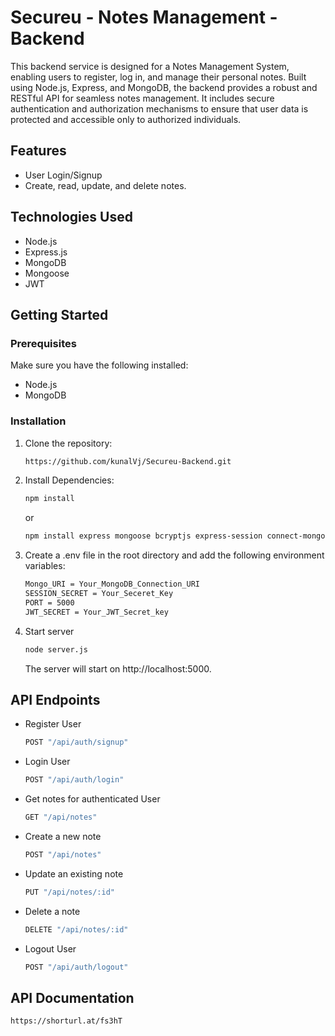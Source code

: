 # Secureu - Notes Management - Backend

This backend service is designed for a Notes Management System, enabling users to register, log in, and manage their personal notes. Built using Node.js, Express, and MongoDB, the backend provides a robust and RESTful API for seamless notes management. It includes secure authentication and authorization mechanisms to ensure that user data is protected and accessible only to authorized individuals.

## Features

- User Login/Signup
- Create, read, update, and delete notes.

## Technologies Used

- Node.js
- Express.js
- MongoDB
- Mongoose
- JWT

## Getting Started

### Prerequisites

Make sure you have the following installed:

- Node.js 
- MongoDB

### Installation

1. Clone the repository:

   ```bash
   https://github.com/kunalVj/Secureu-Backend.git
   ```
2. Install Dependencies:
   ```bash
   npm install
   ```
   or
    ```bash
   npm install express mongoose bcryptjs express-session connect-mongo dotenv jsonwebtoken
   ```
4. Create a .env file in the root directory and add the following environment variables:
   ```bash
   Mongo_URI = Your_MongoDB_Connection_URI
   SESSION_SECRET = Your_Seceret_Key
   PORT = 5000
   JWT_SECRET = Your_JWT_Secret_key
   ```
5. Start server
   ```bash
   node server.js
   ```
   The server will start on http://localhost:5000.

## API Endpoints
- Register User
  ```bash
  POST "/api/auth/signup"
  ```
- Login User
  ```bash
  POST "/api/auth/login"
  ```
- Get notes for authenticated User
  ```bash
  GET "/api/notes"
  ```
- Create a new note
  ```bash
  POST "/api/notes"
  ```
- Update an existing note
  ```bash
  PUT "/api/notes/:id"
  ```
- Delete a note
  ```bash
  DELETE "/api/notes/:id"
  ```
- Logout User
  ```bash
  POST "/api/auth/logout"
  ```
## API Documentation
```bash
https://shorturl.at/fs3hT
```
